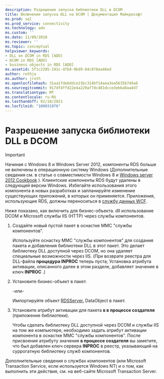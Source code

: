 ```yaml
---
description: Разрешение запуска библиотеки DLL в DCOM
title: Включение запуска DLL на DCOM | Документация Майкрософт
ms.prod: sql
ms.prod_service: connectivity
ms.technology: ado
ms.custom: ''
ms.date: 11/09/2018
ms.reviewer: ''
ms.topic: conceptual
helpviewer_keywords:
- DLL on DCOM in RDS [ADO]
- DCOM in RDS [ADO]
- business objects in RDS [ADO]
ms.assetid: 5f1c2205-191c-4fb4-9bd9-84c878ea46ed
author: rothja
ms.author: jroth
ms.openlocfilehash: 31aa1fde6ddce21bc314bf14aea3ea563567d4a6
ms.sourcegitcommit: 917df4ffd22e4a229af7dc481dcce3ebba0aa4d7
ms.translationtype: MT
ms.contentlocale: ru-RU
ms.lasthandoff: 02/10/2021
ms.locfileid: "100031976"
---
```

# <a name="enabling-a-dll-to-run-on-dcom"></a>Разрешение запуска библиотеки DLL в DCOM
> [!IMPORTANT]
>  Начиная с Windows 8 и Windows Server 2012, компоненты RDS больше не включены в операционную систему Windows (Дополнительные сведения см. в статье о совместимости Windows 8 и [Windows server 2012 Cookbook](https://www.microsoft.com/download/details.aspx?id=27416) ). Клиентские компоненты RDS будут удалены в следующей версии Windows. Избегайте использования этого компонента в новых разработках и запланируйте изменение существующих приложений, в которых он применяется. Приложения, использующие RDS, должны переноситься в [службу данных WCF](/dotnet/framework/wcf/).  
  
 Ниже показано, как включить для бизнес-объекта. dll использование DCOM и Microsoft службы IIS (HTTP) через службы компонентов.  
  
1.  Создайте новый пустой пакет в оснастке MMC "службы компонентов".  
  
     Используйте оснастку MMC "службы компонентов" для создания пакета и добавления библиотеки DLL в этот пакет. Это делает библиотеку DLL доступной через DCOM, но она удаляет специальные возможности через IIS. (При возврате реестра для DLL-файла **процедура INPROC** теперь пуста; Установка атрибута активации, описанного далее в этом разделе, добавляет значение в ключ **INPROC** .)  
  
2.  Установите бизнес-объект в пакет.  
  
     -или-  
  
     Импортируйте объект [RDSServer.](../../reference/rds-api/datafactory-object-rdsserver.md) DataObject в пакет.  
  
3.  Установите атрибут активации для пакета **в в процессе создателя** (приложение библиотеки).  
  
     Чтобы сделать библиотеку DLL доступной через DCOM и службы IIS на том же компьютере, необходимо задать атрибут активации компонента в оснастке MMC "службы компонентов". После присвоения атрибуту значения **в процессе создателя** вы заметите, что был добавлен ключ сервера **INPROC** в реестр, указывающий на суррогатную библиотеку служб компонентов.  
  
 Дополнительные сведения о службах компонентов (или Microsoft Transaction Service, если используется Windows NT) и о том, как выполнить эти действия, см. на веб-сайте Microsoft Transaction Server.